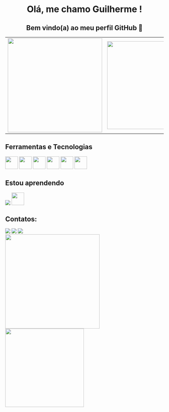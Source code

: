 <h1 align="center"> Olá, me chamo Guilherme ! </h1> 

<h2 align="center">  Bem vindo(a) ao meu perfil GitHub 👋 </h2>

<table align="center">
  <tr>
    <td align="left">
      <img src="https://github.com/Gui-GitHub/Gui-GitHub/assets/146478427/951205a1-6adb-43b0-959b-219cb0d90ecd" width="300">
    </td>
    <td align="right">
      <img src="https://media1.tenor.com/m/N--OnDx9xAQAAAAC/unigrid-decentralization.gif" width="280">
    </td>
  </tr>
</table>

## Ferramentas e Tecnologias

<img loading="lazy" src="https://cdn.jsdelivr.net/gh/devicons/devicon/icons/git/git-original.svg" width="40" height="40"/> <img loading="lazy" src="https://cdn.jsdelivr.net/gh/devicons/devicon@latest/icons/javascript/javascript-original.svg" width="40" height="40"/> <img loading="lazy" src="https://cdn.jsdelivr.net/gh/devicons/devicon@latest/icons/css3/css3-original.svg" width="40" height="40"/> <img loading="lazy" src="https://cdn.jsdelivr.net/gh/devicons/devicon@latest/icons/html5/html5-original.svg" width="40" height="40"/> <img loading="lazy" src= "https://cdn.jsdelivr.net/gh/devicons/devicon@latest/icons/python/python-original.svg" width="40" height="40"/> <img loading="lazy" src="https://cdn.jsdelivr.net/gh/devicons/devicon/icons/java/java-original.svg" width="40" height="40"/>

## Estou aprendendo


<img src="https://cdn.jsdelivr.net/gh/devicons/devicon@latest/icons/djangorest/djangorest-line-wordmark.svg" />
<img loading="lazy" src="https://cdn.jsdelivr.net/gh/devicons/devicon@latest/icons/pandas/pandas-plain-wordmark.svg" width="40" height="40"/>

## Contatos:

<div>
<a href="https://instagram.com/ggui.araujo/" target="_blank"><img loading="lazy" src="https://img.shields.io/badge/-Instagram-%23E4405F?style=for-the-badge&logo=instagram&logoColor=white" target="_blank"></a>
<a href = "mailto:contato@guilhermecavalcante222@gmail.com"><img loading="lazy" src="https://img.shields.io/badge/Gmail-D14836?style=for-the-badge&logo=gmail&logoColor=white" target="_blank"></a>
<a href="https://www.linkedin.com/in/gguilhermedearaujo/" target="_blank"><img loading="lazy" src="https://img.shields.io/badge/-LinkedIn-%230077B5?style=for-the-badge&logo=linkedin&logoColor=white" target="_blank"></a>   
</div>

<div>
<a href="https://github.com/Gui-GitHub">
<img loading="lazy" height="300em" src="https://github-readme-stats.vercel.app/api/top-langs/?username=Gui-Github" />
<img loading="lazy" height="250em" src="https://github-readme-stats.vercel.app/api?username=Gui-GitHub&show_icons=true&theme=dracula&include_all_commits=true&count_private=true"/>
</div>


